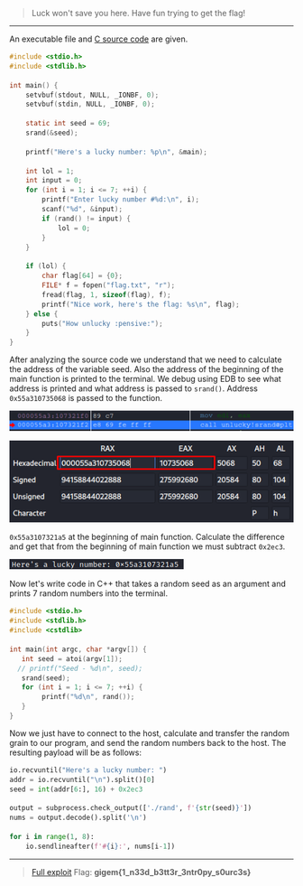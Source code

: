 > Luck won't save you here. Have fun trying to get the flag!
---

An executable file and [C source code](unlucky.c) are given.

```C
#include <stdio.h>
#include <stdlib.h>

int main() {
    setvbuf(stdout, NULL, _IONBF, 0);
    setvbuf(stdin, NULL, _IONBF, 0);

    static int seed = 69;
    srand(&seed);

    printf("Here's a lucky number: %p\n", &main);

    int lol = 1;
    int input = 0;
    for (int i = 1; i <= 7; ++i) {
        printf("Enter lucky number #%d:\n", i);
        scanf("%d", &input);
        if (rand() != input) {
            lol = 0;
        }
    }

    if (lol) {
        char flag[64] = {0};
        FILE* f = fopen("flag.txt", "r");
        fread(flag, 1, sizeof(flag), f);
        printf("Nice work, here's the flag: %s\n", flag);
    } else {
        puts("How unlucky :pensive:");
    }
}
```

After analyzing the source code we understand that we need to calculate the address of the variable seed. Also the address of the beginning of the main function is printed to the terminal. We debug using EDB to see what address is printed and what address is passed to `srand()`. Address `0x55a310735068` is passed to the function.

![](Screen-1.png)

![](Screen-2.png)

`0x55a3107321a5` at the beginning of main function. Calculate the difference and get that from the beginning of main function we must subtract `0x2ec3`.

![](Screen-3.png)

Now let's write code in C++ that takes a random seed as an argument and prints 7 random numbers into the terminal.

```C++
#include <stdio.h>
#include <stdlib.h>
#include <cstdlib>

int main(int argc, char *argv[]) {
   int seed = atoi(argv[1]);
  // printf("Seed - %d\n", seed);
   srand(seed);
   for (int i = 1; i <= 7; ++i) {
        printf("%d\n", rand());
   }
}
```

Now we just have to connect to the host, calculate and transfer the random grain to our program, and send the random numbers back to the host. The resulting payload will be as follows:

```python
io.recvuntil("Here's a lucky number: ")
addr = io.recvuntil("\n").split()[0]
seed = int(addr[6:], 16) + 0x2ec3

output = subprocess.check_output(['./rand', f'{str(seed)}'])
nums = output.decode().split('\n')

for i in range(1, 8):
    io.sendlineafter(f'#{i}:', nums[i-1])
```

---
> [Full exploit](unlucky.py)
> Flag: **gigem{1_n33d_b3tt3r_3ntr0py_s0urc3s}**